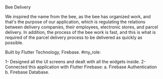 Bee Delivery

We inspired the name from the bee, as the bee has organized work, and that's the purpose of our application, which is regulating the relations between delivery companies, their employees, electronic stores, and parcel delivery.
In addition, the process of the bee work is fast, and this is what is required of the parcel delivery process to be delivered as quickly as possible.

 Built by Flutter Technology, Firebase.
 #my_role: 
 
 1- Designed all the UI screens and dealt with all the widgets inside.
 2- Connected this application with Flutter Firebase:
 a. Firebase Authentication 
 b. Firebase Database.
 
